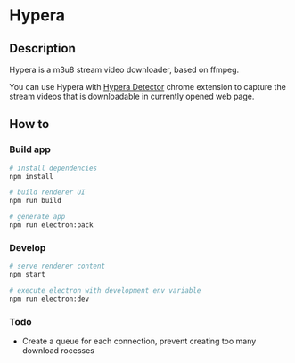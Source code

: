 # Hypera

## Description
Hypera is a m3u8 stream video downloader, based on ffmpeg.  
  
You can use Hypera with [Hypera Detector](https://www.google.com) chrome extension to capture the stream videos that is downloadable in currently opened web page.

## How to 
### Build app
```bash
# install dependencies
npm install

# build renderer UI
npm run build

# generate app
npm run electron:pack
```

### Develop
```bash
# serve renderer content
npm start

# execute electron with development env variable
npm run electron:dev
```

### Todo
- Create a queue for each connection, prevent creating too many download rocesses